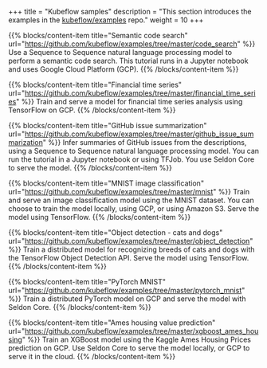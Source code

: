 +++
title = "Kubeflow samples"
description = "This section introduces the examples in the [kubeflow/examples](https://github.com/kubeflow/examples) repo."
weight = 10
+++

{{% blocks/content-item title="Semantic code search"
  url="https://github.com/kubeflow/examples/tree/master/code_search" %}}
Use a Sequence to Sequence natural language processing model to perform a semantic code search. This tutorial runs in a Jupyter notebook and uses Google Cloud Platform (GCP).
{{% /blocks/content-item %}}

{{% blocks/content-item title="Financial time series"
  url="https://github.com/kubeflow/examples/tree/master/financial_time_series" %}}
Train and serve a model for financial time series analysis using TensorFlow
on GCP.
{{% /blocks/content-item %}}


{{% blocks/content-item title="GitHub issue summarization"
  url="https://github.com/kubeflow/examples/tree/master/github_issue_summarization" %}}
Infer summaries of GitHub issues from the descriptions, using a Sequence to
Sequence natural language processing model. You can run the tutorial in a
Jupyter notebook or using TFJob. You use Seldon Core to serve the model.
{{% /blocks/content-item %}}

{{% blocks/content-item title="MNIST image classification"
  url="https://github.com/kubeflow/examples/tree/master/mnist" %}}
Train and serve an image classification model using the MNIST dataset. You can
choose to train the model locally, using GCP, or using Amazon S3. Serve the
model using TensorFlow.
{{% /blocks/content-item %}}

{{% blocks/content-item title="Object detection - cats and dogs"
  url="https://github.com/kubeflow/examples/tree/master/object_detection" %}}
Train a distributed model for recognizing breeds of cats and
dogs with the TensorFlow Object Detection API. Serve the model using TensorFlow.
{{% /blocks/content-item %}}

{{% blocks/content-item title="PyTorch MNIST"
  url="https://github.com/kubeflow/examples/tree/master/pytorch_mnist" %}}
Train a distributed PyTorch model on GCP and serve the model with Seldon Core.
{{% /blocks/content-item %}}

{{% blocks/content-item title="Ames housing value prediction"
  url="https://github.com/kubeflow/examples/tree/master/xgboost_ames_housing" %}}
Train an XGBoost model using the Kaggle Ames Housing Prices prediction on GCP.
Use Seldon Core to serve the model locally, or GCP to serve it in the cloud.
{{% /blocks/content-item %}}
